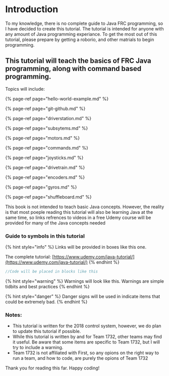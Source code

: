# Introduction

To my knowledge, there is no complete guide to Java FRC programming, so I have decided to create this tutorial. The tutorial is intended for anyone with any amount of Java programming experiance. To get the most out of this tutorial, please prepare by getting a roborio, and other matrials to begin programming.

## This tutorial will teach the basics of FRC Java programming, along with command based programming.

Topics will include:

{% page-ref page="hello-world-example.md" %}

{% page-ref page="git-github.md" %}

{% page-ref page="driverstation.md" %}

{% page-ref page="subsytems.md" %}

{% page-ref page="motors.md" %}

{% page-ref page="commands.md" %}

{% page-ref page="joysticks.md" %}

{% page-ref page="drivetrain.md" %}

{% page-ref page="encoders.md" %}

{% page-ref page="gyros.md" %}

{% page-ref page="shuffleboard.md" %}

This book is not intended to teach basic Java concepts. However, the reality is that most poeple reading this tutorial will also be learning Java at the same time, so links refrences to videos in a free Udemy course will be provided for many of the Java concepts needed

### Guide to symbols in this tutorial

{% hint style="info" %}
Links will be provided in boxes like this one.

The complete tutorial: [https://www.udemy.com/java-tutorial/](https://www.udemy.com/java-tutorial/)
{% endhint %}

```java
//Code will be placed in blocks like this
```

{% hint style="warning" %}
Warnings will look like this. Warnings are simple tidbits and best practices
{% endhint %}

{% hint style="danger" %}
Danger signs will be used in indicate items that could be extremely bad.
{% endhint %}

### Notes:

* This tutorial is written for the 2018 control system, however, we do plan to update this tutorial if possible.
* While this tutorial is written by and for Team 1732, other teams may find it useful. Be aware that some items are specific to Team 1732, but I will try to include a warning.
* Team 1732 is not affiliated with First, so any opions on the right way to run a team, and how to code, are purely the opions of Team 1732

Thank you for reading this far. Happy coding!

